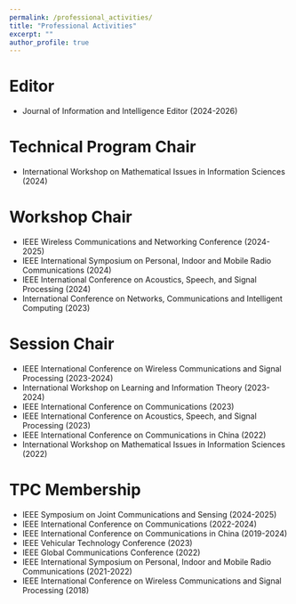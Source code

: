 ```yaml
---
permalink: /professional_activities/
title: "Professional Activities"
excerpt: ""
author_profile: true
---
```


# Editor
- Journal of Information and Intelligence Editor (2024-2026)

# Technical Program Chair
- International Workshop on Mathematical Issues in Information Sciences (2024)
  
# Workshop Chair
- IEEE Wireless Communications and Networking Conference (2024-2025)
- IEEE International Symposium on Personal, Indoor and Mobile Radio Communications (2024)
- IEEE International Conference on Acoustics, Speech, and Signal Processing (2024)
- International Conference on Networks, Communications and Intelligent Computing (2023)
  
# Session Chair
- IEEE International Conference on Wireless Communications and Signal Processing (2023-2024)
- International Workshop on Learning and Information Theory (2023-2024)
- IEEE International Conference on Communications (2023)
- IEEE International Conference on Acoustics, Speech, and Signal Processing (2023)
- IEEE International Conference on Communications in China (2022)
- International Workshop on Mathematical Issues in Information Sciences (2022)

# TPC Membership
- IEEE Symposium on Joint Communications and Sensing (2024-2025)
- IEEE International Conference on Communications (2022-2024)
- IEEE International Conference on Communications in China (2019-2024)
- IEEE Vehicular Technology Conference (2023)
- IEEE Global Communications Conference (2022)
- IEEE International Symposium on Personal, Indoor and Mobile Radio Communications (2021-2022)
- IEEE International Conference on Wireless Communications and Signal Processing (2018)
